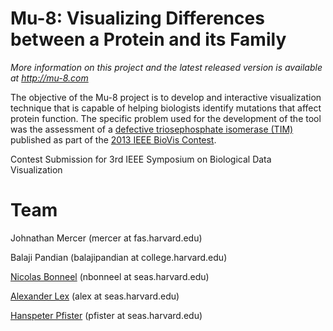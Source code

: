 Mu-8: Visualizing Differences between a Protein and its Family
======

*More information on this project and the latest released version is available at http://mu-8.com*



The objective of the Mu-8 project is to develop and interactive visualization technique that is capable of helping biologists identify mutations that affect protein function. The specific problem used for the development of the tool was the assessment of a [defective triosephosphate isomerase (TIM)](http://www.ncbi.nlm.nih.gov/pubmed/21839742) published as part of the [2013 IEEE BioVis Contest](http://www.biovis.net/year/2013/info/contest).



Contest Submission for 3rd IEEE Symposium on Biological Data Visualization

Team
========

Johnathan Mercer (mercer at fas.harvard.edu) 

Balaji Pandian (balajipandian at college.harvard.edu) 

[Nicolas Bonneel](http://people.seas.harvard.edu/~nbonneel/) (nbonneel at seas.harvard.edu)

[Alexander Lex](http://alexander-lex.com) (alex at seas.harvard.edu) 

[Hanspeter Pfister](http://gvi.seas.harvard.edu/pfister) (pfister at seas.harvard.edu)
